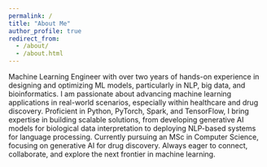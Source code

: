 ```yaml
---
permalink: /
title: "About Me"
author_profile: true
redirect_from: 
  - /about/
  - /about.html
---
```


Machine Learning Engineer with over two years of hands-on experience in designing and optimizing ML models, particularly in NLP, big data, and bioinformatics. I am passionate about advancing machine learning applications in real-world scenarios, especially within healthcare and drug discovery. Proficient in Python, PyTorch, Spark, and TensorFlow, I bring expertise in building scalable solutions, from developing generative AI models for biological data interpretation to deploying NLP-based systems for language processing. Currently pursuing an MSc in Computer Science, focusing on generative AI for drug discovery. Always eager to connect, collaborate, and explore the next frontier in machine learning.